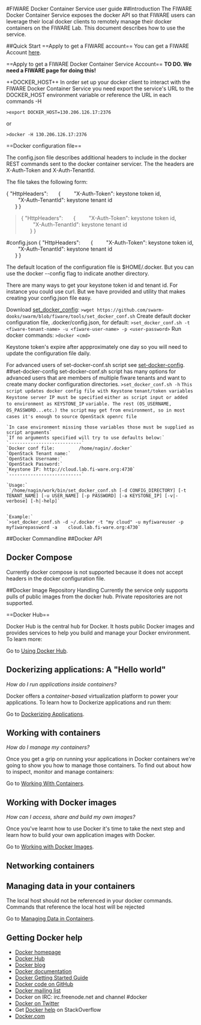 <!--[metadata]>
+++
title = "FIWARE Docker Container Service user guide"
description = "FIWARE Docker Container Service programmer and user guide user guide home page"
keywords = ["docker, introduction, documentation, about, technology, docker.io, user, guide, user's, manual, platform, framework, virtualization, home,  intro"]
[menu.main]
parent = "mn_fun_docker"
+++
<![end-metadata]-->

#FIWARE Docker Container Service user guide
##Introduction
The FIWARE Docker Container Service exposes the docker API so that FIWARE users can leverage their local docker clients to remotely manage their docker containers on the FIWARE Lab. This document describes how to use the service.

##Quick Start
 ==Apply to get a FIWARE account==
You can get a FIWARE Account [here](https://account.lab.fiware.org/).

   ==Apply to get a FIWARE Docker Container Service Account==
**TO DO.  We need a FIWARE page for doing this!** 


 ++DOCKER_HOST++
In order set up your docker client to interact with the FIWARE Docker Container Service you need export the service's URL to the DOCKER_HOST environment variable or reference the URL in each commands -H <services URL>

`>export DOCKER_HOST=130.206.126.17:2376`

or

`>docker -H 130.206.126.17:2376`

==Docker configuration file==

The config.json file describes additional headers to include in the docker REST commands sent to the docker container servicer.  The the headers are X-Auth-Token and X-Auth-TenantId. 

The file takes the following form:

{ "HttpHeaders":
&nbsp; &nbsp; &nbsp;  {
&nbsp; &nbsp; &nbsp; &nbsp; "X-Auth-Token": keystone token id,      
&nbsp; &nbsp; &nbsp; &nbsp;	"X-Auth-TenantId": keystone tenant id    
&nbsp; &nbsp; &nbsp;  }
}

>{ "HttpHeaders":
&nbsp; &nbsp; &nbsp;  {
&nbsp; &nbsp; &nbsp; &nbsp; "X-Auth-Token": keystone token id,      
&nbsp; &nbsp; &nbsp; &nbsp;	"X-Auth-TenantId": keystone tenant id    
&nbsp; &nbsp; &nbsp;  }
}

#config.json
    { "HttpHeaders":
    &nbsp; &nbsp; &nbsp;  {
    &nbsp; &nbsp; &nbsp; &nbsp; "X-Auth-Token": keystone token id,      
    &nbsp; &nbsp; &nbsp; &nbsp;	"X-Auth-TenantId": keystone tenant id    
    &nbsp; &nbsp; &nbsp;  }
    }


The default location of the configuration file is $HOME/.docker.  But you can use the docker --config flag to indicate another directory. 

There are many ways to get your keystone token id and tenant id.  For instance you could use curl.  But we have provided and utility that makes creating your config.json file easy.

Download [set_docker_config](https://github.com/swarm-hooks/swarm/blob/fiware/tools/set_docker_conf.sh):
`>wget https://github.com/swarm-dooks/swarm/blob/fiware/tools/set_docker_conf.sh`
Create default docker configuration file, .docker/config.json, for default:
`>set_docker_conf.sh -t <fiware-tenant-name> -u <fiware-user-name> -p <user-password>`
Run docker commands:
`>docker <cmd> `

Keystone token's expire after appproximately one day so you will need to update the configuration file daily.

For advanced users of set-docker-conf.sh script see [set-docker-config](set-docker-config).
##set-docker-config
set-docker-conf.sh script has many options for advanced users that are members of multiple fiware tenants and want to create many docker configuration directories.
    `>set_docker_conf.sh -h`
    `This script updates docker config file with Keystone`
    `tenant/token variables Keystone server IP must be specified`
    `either as script input or added to environment as KEYSTONE_IP`
    `variable. The rest (OS_USERNAME, OS_PASSWORD...etc.) the script`
    `may get from environment, so in most cases it's enough to`
    `source OpenStack openrc file`

    `In case environment missing those variables those must be supplied as script arguments`
    `If no arguments specified will try to use defaults below:`
    `---------------------------`
    `Docker conf file:         /home/nagin/.docker`
    `OpenStack Tenant name:`    
    `OpenStack Username:`      
    `OpenStack Password:`       
    `Keystone IP: http://cloud.lab.fi-ware.org:4730`
    `---------------------------`

    `Usage:`
     `/home/nagin/work/bin/set_docker_conf.sh [-d CONFIG_DIRECTORY] [-t TENANT_NAME] [-u USER_NAME] [-p PASSWORD] [-a KEYSTONE_IP] [-v|-verbose] [-h|-help]`


    `Example:`
    `>set_docker_conf.sh -d ~/.docker -t "my cloud" -u myfiwareuser -p myfiwarepassword -a    cloud.lab.fi-ware.org:4730` 


##Docker Commandline
##Docker API
## Docker Compose
Currently docker compose is not supported because it does not accept headers in the docker configuration file.

##Docker Image Repository Handling
Currently the service only supports pulls of public images from the docker hub.  Private repositories are not supported.

==Docker Hub==

Docker Hub is the central hub for Docker. It hosts public Docker images
and provides services to help you build and manage your Docker
environment. To learn more:

Go to [Using Docker Hub](https://docs.docker.com/docker-hub).

## Dockerizing applications: A "Hello world"

*How do I run applications inside containers?*

Docker offers a *container-based* virtualization platform to power your
applications. To learn how to Dockerize applications and run them:

Go to [Dockerizing Applications](dockerizing.md).


## Working with containers

*How do I manage my containers?*

Once you get a grip on running your applications in Docker containers
we're going to show you how to manage those containers. To find out
about how to inspect, monitor and manage containers:

Go to [Working With Containers](usingdocker.md).

## Working with Docker images

*How can I access, share and build my own images?*

Once you've learnt how to use Docker it's time to take the next step and
learn how to build your own application images with Docker.

Go to [Working with Docker Images](dockerimages.md).

## Networking containers

## Managing data in your containers

The local host should not be referenced in your docker commands.  Commands that reference the local host will be rejected

Go to [Managing Data in Containers](dockervolumes.md).


 




## Getting Docker help

* [Docker homepage](https://www.docker.com/)
* [Docker Hub](https://hub.docker.com)
* [Docker blog](https://blog.docker.com/)
* [Docker documentation](https://docs.docker.com/)
* [Docker Getting Started Guide](https://docs.docker.com/mac/started/)
* [Docker code on GitHub](https://github.com/docker/docker)
* [Docker mailing
  list](https://groups.google.com/forum/#!forum/docker-user)
* Docker on IRC: irc.freenode.net and channel #docker
* [Docker on Twitter](https://twitter.com/docker)
* Get [Docker help](https://stackoverflow.com/search?q=docker) on
  StackOverflow
* [Docker.com](https://www.docker.com/)

